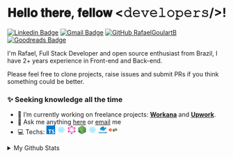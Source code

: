# 𝐇𝐞𝐥𝐥𝐨 𝐭𝐡𝐞𝐫𝐞, 𝐟𝐞𝐥𝐥𝐨𝐰 <𝚍𝚎𝚟𝚎𝚕𝚘𝚙𝚎𝚛𝚜/>!

[![Linkedin Badge](https://img.shields.io/badge/-LinkedIn-blue?style=flat-square&logo=Linkedin&logoColor=white&link=https://www.linkedin.com/in/rafael-goulartb/)](https://www.linkedin.com/in/rafael-goulartb/)
[![Gmail Badge](https://img.shields.io/badge/-Gmail-c14438?style=flat-square&logo=Gmail&logoColor=white&link=mailto:rafagoulartb@gmail.com)](mailto:rafagoulartb@gmail.com)
[![GitHub RafaelGoulartB](https://img.shields.io/github/followers/RafaelGoulartB?label=follow&style=social)](https://github.com/RafaelGoulartB)
[![Goodreads Badge](https://img.shields.io/badge/Goodreads-382110?style=flat-square&logo=goodreads&logoColor=white)](https://www.goodreads.com/user/show/108674376-rafael-goulart)

I'm Rafael, Full Stack Developer and open source enthusiast from Brazil, I have 2+ years experience in Front-end and Back-end.  

Please feel free to clone projects, raise issues and submit PRs if you think something could be better.   


### :sparkles:  Seeking knowledge all the time

- 🔭 I’m currently working on freelance projects: **[Workana](https://www.workana.com/freelancer/d840a1aedff8a6e7bc21374e7ad11b09)** and **[Upwork](https://www.upwork.com/freelancers/~01311a2e119aeb7ca6)**.    
- 💬 Ask me anything [here](https://github.com/RafaelGoulartB/RafaelGoulartB/issues/new) or [email](mailto:rafagoulartb@gmail.com) me
- :computer: Techs: <code><img height="20" src="https://raw.githubusercontent.com/github/explore/80688e429a7d4ef2fca1e82350fe8e3517d3494d/topics/typescript/typescript.png"></code>
<code><img height="20" src="https://raw.githubusercontent.com/github/explore/80688e429a7d4ef2fca1e82350fe8e3517d3494d/topics/react/react.png"></code>
<code><img height="20" src="https://raw.githubusercontent.com/github/explore/5c058a388828bb5fde0bcafd4bc867b5bb3f26f3/topics/graphql/graphql.png"></code>
<code><img height="20" src="https://raw.githubusercontent.com/github/explore/80688e429a7d4ef2fca1e82350fe8e3517d3494d/topics/nodejs/nodejs.png"></code>
<code><img height="20" src="https://raw.githubusercontent.com/github/explore/80688e429a7d4ef2fca1e82350fe8e3517d3494d/topics/react-native/react-native.png"></code>
<code><img height="20" src="https://raw.githubusercontent.com/github/explore/80688e429a7d4ef2fca1e82350fe8e3517d3494d/topics/docker/docker.png"></code>
<code><img height="20" src="https://raw.githubusercontent.com/github/explore/80688e429a7d4ef2fca1e82350fe8e3517d3494d/topics/git/git.png"></code>


<details>
  <summary>My Github Stats</summary>
  <br>

  <p align="center">
    <img align="center" src="https://github-readme-stats.vercel.app/api?username=RafaelGoulartB&show_icons=true&theme=dracula" alt="Rafael Goulart's Github Stats" alt="Rafael Goulart's Github Status" />
  </p>
</details>

<!--
![](https://komarev.com/ghpvc/?username=RafaelGoulartB&label=Views&color=blue&style=plastic)
-->


<!--

<a href="https://open.spotify.com/user/sr.opresor?si=Nwjn9Y6RQ4S2WNtCe1ZSNg" target="_blank"><img src="https://img.shields.io/badge/Spotify-%231ED760.svg?&style=flat-square&logo=spotify&logoColor=white" alt="Spotify"></a>

Here are some ideas to get you started:

- 🌱 I’m currently learning ...
- 👯 I’m looking to collaborate on ...
- 🤔 I’m looking for help with ...
- 💬 Ask me about ...
- 📫 How to reach me: ...
- 😄 Pronouns: ...
- ⚡ Fun fact: ...
-->
